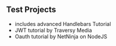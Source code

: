 ## Test Projects
- includes advanced Handlebars Tutorial 
- JWT tutorial by Traversy Media
- Oauth tutorial by NetNinja on NodeJS